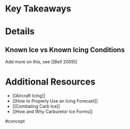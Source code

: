 # Key Takeaways

# Details
## Known Ice vs Known Icing Conditions
Add more on this, see [[Bell 2009]]

# Additional Resources
- [[Aircraft Icing]]
- [[How to Properly Use an Icing Forecast]]
- [[Combating Carb Ice]]
- [[How and Why Carburetor Ice Forms]]

#concept